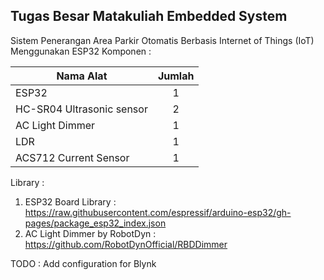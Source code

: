 **Tugas Besar Matakuliah Embedded System**
---
Sistem Penerangan Area Parkir Otomatis Berbasis Internet of Things (IoT) Menggunakan ESP32
Komponen :

| Nama Alat                 | Jumlah |
| ---------                 | :----: |
| ESP32                     |   1    |
| HC-SR04 Ultrasonic sensor |   2    |
| AC Light Dimmer           |   1    |
| LDR                       |   1    |
| ACS712 Current Sensor     |   1    |

Library : 
1. ESP32 Board Library : https://raw.githubusercontent.com/espressif/arduino-esp32/gh-pages/package_esp32_index.json
2. AC Light Dimmer by RobotDyn : https://github.com/RobotDynOfficial/RBDDimmer

TODO : Add configuration for Blynk
